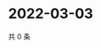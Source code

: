 # 2022-03-03

共 0 条

<!-- BEGIN WEIBO -->
<!-- 最后更新时间 Thu Mar 03 2022 13:11:25 GMT+0800 (China Standard Time) -->

<!-- END WEIBO -->
